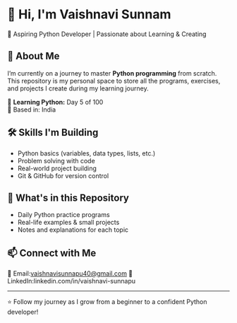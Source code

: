 # 👋 Hi, I'm Vaishnavi Sunnam  

🚀 Aspiring Python Developer | Passionate about Learning & Creating  

## 📖 About Me  
I’m currently on a journey to master **Python programming** from scratch.  
This repository is my personal space to store all the programs, exercises, and projects I create during my learning journey.  

📅 **Learning Python:** Day 5 of 100  
📍 Based in: India  

## 🛠 Skills I'm Building  
- Python basics (variables, data types, lists, etc.)  
- Problem solving with code  
- Real-world project building  
- Git & GitHub for version control  

## 📂 What's in this Repository  
- Daily Python practice programs  
- Real-life examples & small projects  
- Notes and explanations for each topic  

## 📫 Connect with Me  
📧 Email:vaishnavisunnapu40@gmail.com
🔗 LinkedIn:linkedin.com/in/vaishnavi-sunnapu 

---

⭐ Follow my journey as I grow from a beginner to a confident Python developer!

